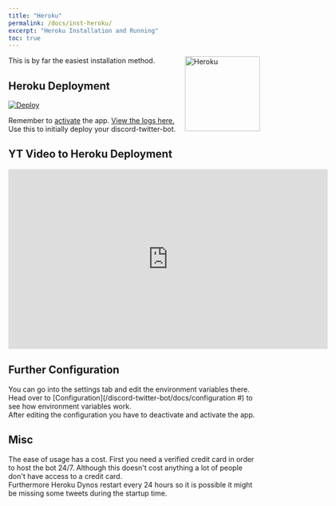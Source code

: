 ```yaml
---
title: "Heroku"
permalink: /docs/inst-heroku/
excerpt: "Heroku Installation and Running"
toc: true
---
```


<img class="doc-img" src="{{ site.baseurl }}/assets/images/heroku.png" alt="Heroku" style="width: 150px; float: right;"/>
This is by far the easiest installation method.

## Heroku Deployment
[![Deploy](https://www.herokucdn.com/deploy/button.png)](https://dashboard.heroku.com/new?button-url=https%3A%2F%2Fgithub.com%2FNNTin%2Fdiscord-twitter-bot&template=https%3A%2F%2Fgithub.com%2FNNTin%2Fdiscord-twitter-bot)

Remember to [activate](https://i.imgur.com/zOfa0Qm.png) the app. [View the logs here.](https://i.imgur.com/tWBoTuB.png)  
Use this to initially deploy your discord-twitter-bot.

## YT Video to Heroku Deployment
<iframe width="640" height="360" src="https://www.youtube-nocookie.com/embed/NwPcXBvStSI?controls=0&showinfo=0" frameborder="0" allowfullscreen></iframe>

## Further Configuration
You can go into the settings tab and edit the environment variables there.
Head over to [Configuration](/discord-twitter-bot/docs/configuration #) to
see how environment variables work.  
After editing the configuration you have to deactivate and activate the app.

## Misc
The ease of usage has a cost. First you need a verified credit card in order
to host the bot 24/7. Although this doesn't cost anything a lot of people
don't have access to a credit card.  
Furthermore Heroku Dynos restart every 24 hours so it is possible it might
be missing some tweets during the startup time.
